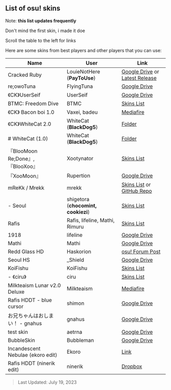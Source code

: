 ## List of osu! skins

Note: **this list updates frequently**

Don't mind the first skin, i made it doe

Scroll the table to the left for links

Here are some skins from best players and other players that you can use:

| Name | User | Link |
| ------------ | ------------ | ------------|
| Cracked Ruby | LouieNotHere (**PayToUse**) | [Google Drive](https://drive.google.com/file/d/12up63rQyp7vVNbwOHwz-wgtihcVQIA_A/view) or [Latest Release](https://github.com/PayToUse/cracked-ruby/releases) |
| re;owoTuna | FlyingTuna | [Google Drive](https://drive.google.com/file/d/1aSasEqkW6ZXQ4hs62dzl7xueUrGtxM6P/view?usp=drivesdk) |
|《CK》UserSeif | UserSeif | [Google Drive](https://drive.google.com/file/d/1gvVGW3OGhH38wEOAch8tRKyXJyOhTQMI/view?usp=drivesdk) |
| BTMC: Freedom Dive | BTMC | [Skins List](https://skins.btmc.live/) |
|《CK》 Bacon boi 1.0 | Vaxei, badeu| [Mediafire](https://www.mediafire.com/file/b8u627rrcmx3b08/-_%25E3%2580%258ACK%25E3%2580%258B_Bacon_boi_1.0.osk/file) |
|《CK》WhiteCat 2.0 | WhiteCat (**BlackDog5**) | [Folder](https://www.mediafire.com/folder/x7ba7iunj04bt/WhiteCat_2.0_(CK)) |
| # WhiteCat (1.0) | WhiteCat (**BlackDog5**) | [Folder](https://www.mediafire.com/folder/3vnwgwe8vcsrv/WhiteCat) |
| 『BlooMoon Re;Done』, 『BlooXoo』 | Xootynator | [Skins List](https://github.com/Bjonk1911/Xootynator/blob/main/xooter-skins.md) |
| 『XooMoon』| Rupertion | [Google Drive](https://drive.google.com/file/d/15WJ38fU9hF6tPSolIBOiQ1aoSGr69LbC/view) |
| mReKk / Mrekk | mrekk | [Skins List](https://skins.osuck.net/tags/mReKk/1) or [GitHub Repo](https://github.com/DevenRam/mrekk-osu-Skins) |
| - Seoul | shigetora (**chocomint, cookiezi**) | [Skins List](https://gist.github.com/Fobxx/107e2bad2bf7312cd49431c696aac912) |
| Rafis | Rafis, lifeline, Mathi, Rimuru| [Skins List](https://gist.github.com/vistafan12/c131048fa696f651a4deb998b77dfe95) |
| 1918 | lifeline | [Google Drive](https://drive.google.com/file/d/10gzfbZakooEpOibhB5NPhpcDF4RNeR8i/view) |
| Mathi | Mathi | [Google Drive](https://drive.google.com/file/d/1yGN680Qs3WbdugGOD4Gy2XAg_fei3MQI/view) |
| Redd Glass HD | Haskorion | [osu! Forum Post](https://osu.ppy.sh/community/forums/topics/211396?n=1) |
| Seoul HS | _Shield | [Google Drive](https://drive.google.com/file/d/1lluh-sODyZjd4Ii67ZkDozR98omxOair/view) |
| KoiFishu | KoiFishu | [Skins List](https://docs.google.com/document/u/0/d/1rCFfcwn9wa5bxxYtA_gE1HO3zLcu9CCnaSM0FZivMHU/mobilebasic) |
| - 《ciru》| ciru | [Skins List](https://github.com/ciruosu/skins/blob/main/README.md) |
| Milkteaism Lunar v2.0 Deluxe | Milkteaism | [Mediafire](https://www.mediafire.com/file/o7qcormjx3v7mtu/Milkteaism_Lunar_v2.0_Deluxe.osk/file) |
| Rafis HDDT - blue cursor | shimon | [Google Drive](https://drive.google.com/file/d/1O1A1DJNjQOzAOzBVo8PGnBPkUiAdcmif/view) |
| お兄ちゃんはおしまい！ - gnahus | gnahus | [Google Drive](https://drive.google.com/file/d/1ll-EHNxBBTpV6UjqHqriWKP-rqF3muvp/view) |
| test skin | aetrna | [Google Drive](https://drive.google.com/file/d/1jR-k239Y9ZM5JeAkynjtVPaqJTRQIEH3/view) |
| BubbleSkin | Bubbleman | [Google Drive](https://drive.google.com/file/d/1xD3DAxGIDpVDum8_pGS1i4nLaH36vNcS/view) |
| Incandescent Nebulae (ekoro edit) | Ekoro | [Link](https://kaia.s-ul.eu/XYdtIOf3.osk) |
| Rafis HDDT (ninerik edit) | ninerik | [Dropbox](https://www.dropbox.com/s/x6uoux9vmr2pn0i/-%20Rafis%20but%20Clack-.osk?dl=0) |

> Last Updated: July 19, 2023
